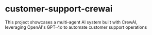 # customer-support-crewai
This project showcases a multi-agent AI system built with CrewAI, leveraging OpenAI's GPT-4o to automate customer support operations 
